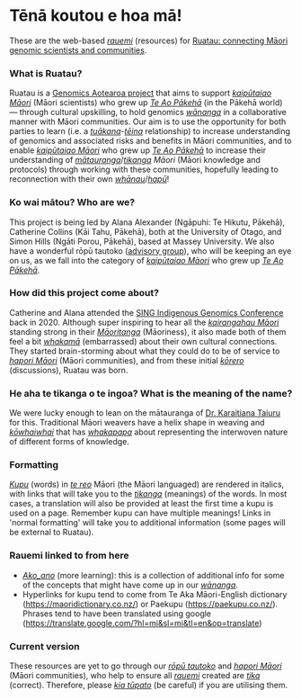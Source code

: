 

# Tēnā koutou e hoa mā!
These are the web-based [*rauemi*](https://maoridictionary.co.nz/word/6599) (resources) for [Ruatau: connecting Māori genomic scientists and communities](https://www.genomics-aotearoa.org.nz/projects/ruatau).

### What is Ruatau?  
Ruatau is a [Genomics Aotearoa project](https://www.genomics-aotearoa.org.nz/projects/ruatau) that aims to support [*kaipūtaiao Māori*](https://translate.google.com/?hl=mi&sl=mi&tl=en&text=kaip%C5%ABtaiao%20M%C4%81ori&op=translate) (Māori scientists) who grew up [*Te Ao Pākehā*](https://translate.google.com/?hl=mi&sl=mi&tl=en&text=te%20ao%20P%C4%81keh%C4%81&op=translate) (in the Pākehā world) — through cultural upskilling, to hold genomics [*wānanga*](https://maoridictionary.co.nz/word/9145) in a collaborative manner with Māori communities. Our aim is to use the opportunity for both parties to learn (i.e. a [*tuākana*](https://maoridictionary.co.nz/word/8580)-[*tēina*](https://maoridictionary.co.nz/word/7891) relationship) to increase understanding of genomics and associated risks and benefits in Māori communities, and to enable [*kaipūtaiao Māori*](https://translate.google.com/?hl=mi&sl=mi&tl=en&text=kaip%C5%ABtaiao%20M%C4%81ori&op=translate) who grew up [*Te Ao Pākehā*](https://translate.google.com/?hl=mi&sl=mi&tl=en&text=te%20ao%20P%C4%81keh%C4%81&op=translate) to increase their understanding of [*mātauranga*](https://maoridictionary.co.nz/word/3830)/[*tikanga*](https://maoridictionary.co.nz/word/8043) *Māori* (Māori knowledge and protocols) through working with these communities, hopefully leading to reconnection with their own [*whānau*](https://maoridictionary.co.nz/word/10062)/[*hapū*](https://maoridictionary.co.nz/word/877)!  

### Ko wai mātou? Who are we?
This project is being led by Alana Alexander (Ngāpuhi: Te Hikutu, Pākehā), Catherine Collins (Kāi Tahu, Pākehā), both at the University of Otago, and Simon Hills (Ngāti Porou, Pākehā), based at Massey University. We also have a wonderful rōpū tautoko ([advisory group](kaimahi/index.md)), who will be keeping an eye on us, as we fall into the category of [*kaipūtaiao Māori*](https://translate.google.com/?hl=mi&sl=mi&tl=en&text=kaip%C5%ABtaiao%20M%C4%81ori&op=translate) who grew up [*Te Ao Pākehā*](https://translate.google.com/?hl=mi&sl=mi&tl=en&text=te%20ao%20P%C4%81keh%C4%81&op=translate).

### How did this project come about?
Catherine and Alana attended the [SING Indigenous Genomics Conference](https://www.singaotearoa.nz/singconference-2020) back in 2020. Although super inspiring to hear all the [*kairangahau Māori*](https://translate.google.com/?hl=mi&sl=mi&tl=en&text=kairangahau%20M%C4%81ori&op=translate) standing strong in their [*Māoritanga*](https://maoridictionary.co.nz/word/3649) (Māoriness), it also made both of them feel a bit [*whakamā*](https://maoridictionary.co.nz/word/9554) (embarrassed) about their own cultural connections. They started brain-storming about what they could do to be of service to [*hapori Māori*](https://translate.google.com/?hl=mi&sl=mi&tl=en&text=hapori%20M%C4%81ori&op=translate) (Māori communities), and from these initial [*kōrero*](https://maoridictionary.co.nz/word/3003) (discussions), Ruatau was born.

### He aha te tikanga o te ingoa? What is the meaning of the name?
We were lucky enough to lean on the mātauranga of [Dr. Karaitiana Taiuru](https://www.taiuru.maori.nz/) for this. Traditional Māori weavers have a helix shape in weaving and [*kōwhaiwhai*](https://maoridictionary.co.nz/word/10924) that has [*whakapapa*](https://maoridictionary.co.nz/word/9727) about representing the interwoven nature of different forms of knowledge.

### Formatting
[*Kupu*](https://maoridictionary.co.nz/word/3275) (words) in [*te reo*](https://translate.google.com/?hl=mi&sl=mi&tl=en&text=te%20reo&op=translate) Māori (the Māori languaged) are rendered in italics, with links that will take you to the [*tikanga*](https://maoridictionary.co.nz/word/8043) (meanings) of the words. In most cases, a translation will also be provided at least the first time a kupu is used on a page. Remember kupu can have multiple meanings! Links in 'normal formatting' will take you to additional information (some pages will be external to Ruatau).

### Rauemi linked to from here
* [*Ako_ano*](ako_ano/index.md) (more learning): this is a collection of additional info for some of the concepts that might have come up in our [*wānanga*](https://maoridictionary.co.nz/word/9145).  
* Hyperlinks for kupu tend to come from Te Aka Māori-English dictionary (https://maoridictionary.co.nz/) or Paekupu (https://paekupu.co.nz/). Phrases tend to have been translated using google (https://translate.google.com/?hl=mi&sl=mi&tl=en&op=translate)

### Current version
These resources are yet to go through our [*rōpū tautoko*](https://translate.google.com/?hl=mi&sl=mi&tl=en&text=r%C5%8Dp%C5%AB%20tautoko&op=translate) and [*hapori Māori*](https://translate.google.com/?hl=mi&sl=mi&tl=en&text=hapori%20M%C4%81ori%0A&op=translate) (Māori communities), who help to ensure all [*rauemi*](https://maoridictionary.co.nz/word/6599) created are [*tika*](https://maoridictionary.co.nz/word/8039) (correct). Therefore, please [*kia tūpato*](https://translate.google.com/?hl=mi&sl=mi&tl=en&text=kia%20t%C5%ABpato%0A&op=translate) (be careful) if you are utilising them.
